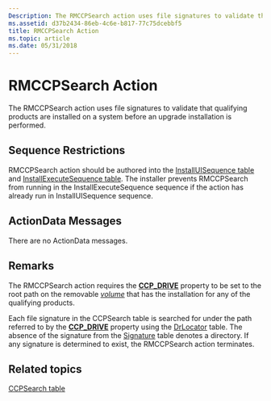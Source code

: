 ```yaml
---
Description: The RMCCPSearch action uses file signatures to validate that qualifying products are installed on a system before an upgrade installation is performed.
ms.assetid: d37b2434-86eb-4c6e-b817-77c75dcebbf5
title: RMCCPSearch Action
ms.topic: article
ms.date: 05/31/2018
---
```


# RMCCPSearch Action

The RMCCPSearch action uses file signatures to validate that qualifying products are installed on a system before an upgrade installation is performed.

## Sequence Restrictions

RMCCPSearch action should be authored into the [InstallUISequence table](installuisequence-table.md) and [InstallExecuteSequence table](installexecutesequence-table.md). The installer prevents RMCCPSearch from running in the InstallExecuteSequence sequence if the action has already run in InstallUISequence sequence.

## ActionData Messages

There are no ActionData messages.

## Remarks

The RMCCPSearch action requires the [**CCP\_DRIVE**](ccp-drive.md) property to be set to the root path on the removable [*volume*](v-gly.md) that has the installation for any of the qualifying products.

Each file signature in the CCPSearch table is searched for under the path referred to by the [**CCP\_DRIVE**](ccp-drive.md) property using the [DrLocator](drlocator-table.md) table. The absence of the signature from the [Signature](signature-table.md) table denotes a directory. If any signature is determined to exist, the RMCCPSearch action terminates.

## Related topics

<dl> <dt>

[CCPSearch table](ccpsearch-table.md)
</dt> </dl>

 

 



